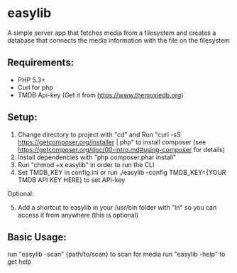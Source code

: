 easylib
============

A simple server app that fetches media from a filesystem and creates a database that connects the media information with the file on the filesystem

Requirements:
------------

* PHP 5.3+
* Curl for php
* TMDB Api-key (Get it from https://www.themoviedb.org)

Setup:
-----

1. Change directory to project with "cd" and Run "curl -sS https://getcomposer.org/installer | php" to install composer (see https://getcomposer.org/doc/00-intro.md#using-composer for details)
2. Install dependencies with "php composer.phar install"
3. Run "chmod +x easylib" in order to run the CLI
4. Set TMDB_KEY in config.ini or run ./easylib -config TMDB_KEY={YOUR TMDB API KEY HERE} to set API-key

Optional:

5. Add a shortcut to easylib in your /usr/bin folder with "ln" so you can access it from anywhere (this is optional)

Basic Usage:
-----------

run "easylib -scan" {path/to/scan} to scan for media
run "easylib -help" to get help
